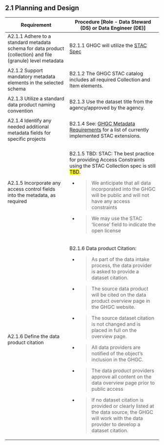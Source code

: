 **2.1 Planning and Design**
-----------------------

<table>
<thead>
<tr class="header">
<th><strong>Requirement</strong></th>
<th><strong>Procedure</strong> [Role - Data Steward (DS) or Data Engineer (DE)]</th>
</tr>
</thead>
<tbody>
<tr class="odd">
<td>A2.1.1 Adhere to a standard metadata schema for data product (collection) and file (granule) level metadata</td>
<td><p>B2.1.1 GHGC will utilize the <a href="https://github.com/radiantearth/stac-api-spec/tree/main/stac-spec"><span class="underline">STAC Spec</span></a></p>
</blockquote></p>
</td>
</tr>
<tr class="even">
<td>A2.1.2 Support mandatory metadata elements in the selected schema</td>
<td><p>B2.1.2 The GHGC STAC catalog includes all required Collection and Item elements.</p></td>
</tr>
<tr class="odd">
<td>A2.1.3 Utilize a standard data product naming convention</td>
<td>B2.1.3 Use the dataset title from the agency/approved by the agency. </td>
</tr>
<tr class="even">
<td>A2.1.4 Identify any needed additional metadata fields for specific projects</td>
<td><p>B2.1.4 See: <a href= "https://docs.google.com/document/d/1ia580IFO-vYGNtwk-ZIhE4X4_WGyOQvQuaZz00dQh2U/edit">GHGC Metadata Requirements</a> for a list of currently implemented STAC extensions.</p></td>
</tr>
<tr class="odd">
<td>A2.1.5 Incorporate any access control fields into the metadata, as required</td>
<td>
<p>B2.1.5 TBD: STAC: The best practice for providing Access Constraints using the STAC Collection spec is still <mark>TBD</mark>.
<ul><li><blockquote><p>We anticipate that all data incorporated into the GHGC will be public and will not have any access constraints</p></blockquote></li>
<li><blockquote><p>We may use the STAC ‘license’ field to indicate the open license</p></blockquote></li></ul></td>
</tr>
<tr class="even">
<td>A2.1.6 Define the data product citation</td>
<td><p>B2.1.6 Data product Citation:</p>
<ul>
<li><blockquote>
<p>As part of the data intake process, the data provider is asked to provide a dataset citation.</p>
</blockquote></li>
<li><blockquote>
<p>The source data product will be cited on the data product overview page in the GHGC website.</p>
</blockquote></li>
<li><blockquote>
<p>The source dataset citation is not changed and is placed in full on the overview page.</p>
</blockquote></li>
<li><blockquote>
<p>All data providers are notified of the object’s inclusion in the GHGC.</p>
</blockquote></li>
<li><blockquote>
<p>The data product providers approve all content on the data overview page prior to public access</p>
</blockquote></li>
<li><blockquote>
<p>If no dataset citation is provided or clearly listed at the data source, the GHGC will work with the data provider to develop a dataset citation.</p>
</blockquote></li>
</ul></td>
</tr>
</tbody>
</table>
